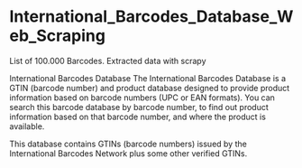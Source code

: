 # International_Barcodes_Database_Web_Scraping
List of 100.000 Barcodes. Extracted data with scrapy

International Barcodes Database
The International Barcodes Database is a GTIN (barcode number) and product database designed to provide product information based on barcode numbers (UPC or EAN formats). You can search this barcode database by barcode number, to find out product information based on that barcode number, and where the product is available.

This database contains GTINs (barcode numbers) issued by the International Barcodes Network plus some other verified GTINs.
